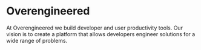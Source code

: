 # Overengineered

At Overengineered we build developer and user productivity tools. Our
vision is to create a platform that allows developers engineer
solutions for a wide range of problems.
